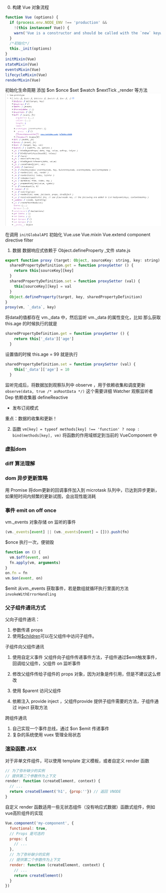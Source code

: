 
0. 构建 Vue 对象流程

```javascript
function Vue (options) {
  if (process.env.NODE_ENV !== 'production' &&
    !(this instanceof Vue)) {
    warn('Vue is a constructor and should be called with the `new` keyword')
  }
  /*初始化*/
  this._init(options)
}
initMixin(Vue)
stateMixin(Vue)
eventsMixin(Vue)
lifecycleMixin(Vue)
renderMixin(Vue)
```
初始化生命周期 添加 $on $once $set $watch $nextTick _render 等方法
![vue-proto.png](./image/vue-proto.png)

在调用 `initGlobalAPI` 初始化 Vue.use Vue.mixin Vue.extend component directive filter


1. 数据
数据响应式依赖于 Object.defineProperty ,文件 state.js

```javascript
export function proxy (target: Object, sourceKey: string, key: string) {
  sharedPropertyDefinition.get = function proxyGetter () {
    return this[sourceKey][key]
  }
  sharedPropertyDefinition.set = function proxySetter (val) {
    this[sourceKey][key] = val
  }
  Object.defineProperty(target, key, sharedPropertyDefinition)
}
proxy(vm, `_data`, key)
```

将data的值都存在 vm._data 中，然后监听 vm._data 的属性变化，比如 
那么获取 this.age 的时候执行的就是 
```javascript
sharedPropertyDefinition.get = function proxyGetter () {
    return this['_data']['age']
  }
```

设置值的时候 this.age = 99 就是执行
```javascript
sharedPropertyDefinition.set = function proxySetter (val) {
    this['_data']['age'] = 10
  }
```

监听完成后，将数据加到观察队列中 observe ，用于依赖收集和调度更新 `observe(data, true /* asRootData */)` 这个需要详细  Watcher 观察监听者  Dep 依赖收集器 defineReactive

- 发布订阅模式

重点：数据的收集和更新！

2. 函数
`vm[key] = typeof methods[key] !== 'function' ? noop : bind(methods[key], vm)` 将函数的作用域绑定到当前的 VueComponent 中



### 虚拟dom

### diff 算法理解

### dom 异步更新策略
用 Promise 将dom更新的回调事件加入到 microtask 队列中，已达到异步更新，如果短时间内频繁的更新试图，会出现性能消耗

### 事件 emit on off once
vm._events 对象存储 on 监听的事件 
```javascript
(vm._events[event] || (vm._events[event] = [])).push(fn)
```

$once 执行一次，便销毁
```javascript
function on () {
  vm.$off(event, on)
  fn.apply(vm, arguments)
}
on.fn = fn
vm.$on(event, on)
```

$emit 从vm._events 获取事件，若是数组就循环执行里面的方法
`invokeWithErrorHandling`


### 父子组件通讯方式

父向子组件通讯：
1. 参数传递 props
2. 使用[$children](https://cn.vuejs.org/v2/api/#vm-children)可以在父组件中访问子组件。

子组件向父组件通讯
1. 使用自定义事件
父组件向子组件传递事件方法，子组件通过$emit触发事件，回调给父组件，父组件 on 监听事件

2. 修改父组件传给子组件的 props 对象，因为对象是传引用，但是不建议这么修改

3. 使用 $parent 访问父组件

4. 依赖注入 provide inject ，父组件provide 提供子组件需要的方法，子组件通过 inject 获取方法

跨组件通讯
1. 自己实现一个事件总线，通过 $on $emit 传递事件
2. 复杂的系统使用 vuex 管理全局状态

### 渲染函数 JSX
对于非单文件组件，可以使用 template 定义模板，或者自定义 render 函数
```javascript
// 为了弥补缺少的实例
// 提供第二个参数作为上下文
render: function (createElement, context) {
  // ...
  return createElement('h1', {prop:''}) // 返回 VNODE
}
```

自定义 render 函数适用一些无状态组件（没有响应式数据）函数式组件，例如vue高阶组件的实现
```javascript
Vue.component('my-component', {
  functional: true,
  // Props 是可选的
  props: {
    // ...
  },
  // 为了弥补缺少的实例
  // 提供第二个参数作为上下文
  render: function (createElement, context) {
    // ...
    return createElement()
  }
})
```